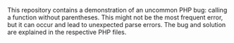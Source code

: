 This repository contains a demonstration of an uncommon PHP bug: calling a function without parentheses. This might not be the most frequent error, but it can occur and lead to unexpected parse errors. The bug and solution are explained in the respective PHP files.